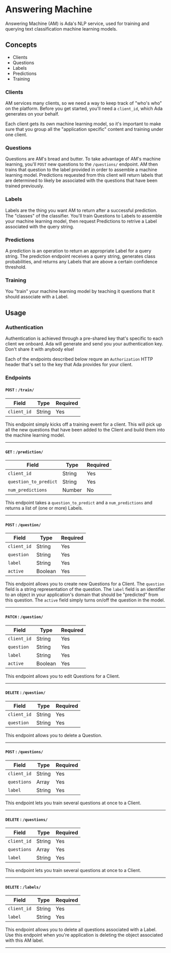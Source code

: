 # Answering Machine

Answering Machine (AM) is Ada's NLP service, used for training and querying text classification machine learning models.

## Concepts

- Clients
- Questions
- Labels
- Predictions
- Training

### Clients

AM services many clients, so we need a way to keep track of "who's who" on the platform. Before you get started, you'll need a `client_id`, which Ada generates on your behalf.

Each client gets its own machine learning model, so it's important to make sure that you group all the "application specific" content and training under one client.

### Questions

Questions are AM's bread and butter. To take advantage of AM's machine learning, you'll `POST` new questions to the `/questions/` endpoint. AM then trains that question to the label provided in order to assemble a machine learning model. Predictions requested from this client will return labels that are determined to likely be associated with the questions that have been trained previously.

### Labels

Labels are the thing you want AM to return after a successful prediction. The "classes" of the classifier. You'll train Questions to Labels to assemble your machine learning model, then request Predictions to retrive a Label associated with the query string.

### Predictions

A prediction is an operation to return an appropriate Label for a query string. The prediction endpoint receives a query string, generates class probabilities, and returns any Labels that are above a certain confidence threshold.

### Training

You "train" your machine learning model by teaching it questions that it should associate with a Label.

## Usage

### Authentication

Authentication is achieved through a pre-shared key that's specific to each client we onboard. Ada will generate and send you your authentication key. Don't share it with anybody else!

Each of the endpoints described below requre an `Authorization` HTTP header that's set to the key that Ada provides for your client.

### Endpoints

#### `POST` : `/train/`

| Field | Type | Required |
|-------|------|----------|
|`client_id` | String | Yes |

This endpoint simply kicks off a training event for a client. This will pick up all the new questions that have been added to the Client and build them into the machine learning model.

---

#### `GET` : `/prediction/`

| Field | Type |Required |
|-------|------|----------|
|`client_id` | String | Yes |
|`question_to_predict` | String | Yes |
|`num_predictions`| Number | No|

This endpoint takes a `question_to_predict` and a `num_predictions` and returns a list of (one or more) Labels.

---

#### `POST` : `/question/`

| Field | Type |Required |
|-------|------|----------|
|`client_id` | String | Yes |
|`question`|String|Yes|
|`label`|String|Yes|
|`active`|Boolean|Yes|

This endpoint allows you to create new Questions for a Client. The `question` field is a string representation of the question. The `label` field is an identifier to an object in your application's domain that should be "predicted" from this question. The `active` field simply turns on/off the question in the model.

---

#### `PATCH` : `/question/`

| Field | Type |Required |
|-------|------|----------|
|`client_id` | String | Yes |
|`question`|String|Yes|
|`label`|String|Yes|
|`active`|Boolean|Yes|

This endpoint allows you to edit Questions for a Client.

---

#### `DELETE` : `/question/`

| Field | Type |Required |
|-------|------|----------|
|`client_id` | String | Yes |
|`question`|String|Yes|

This endpoint allows you to delete a Question.

---

#### `POST` : `/questions/`
| Field | Type |Required |
|-------|------|----------|
|`client_id` | String | Yes |
|`questions` | Array | Yes |
|`label` | String | Yes |

This endpoint lets you train several questions at once to a Client.

---

#### `DELETE` : `/questions/`
| Field | Type |Required |
|-------|------|----------|
|`client_id` | String | Yes |
|`questions` | Array | Yes |
|`label` | String | Yes |

This endpoint lets you train several questions at once to a Client.

---

#### `DELETE` : `/labels/`
| Field | Type |Required |
|-------|------|----------|
|`client_id` | String | Yes |
|`label`|String|Yes|

This endpoint allows you to delete all questions associated with a Label. Use this endpoint when you're application is deleting the object associated with this AM label.

---
